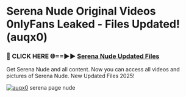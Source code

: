 # Serena Nude Original Videos 0nlyFans Leaked - Files Updated! (auqx0)

<h3>🔴 CLICK HERE 🌐==►► <a href="https://tinyurl.com/yc6ubb5a" rel="nofollow">Serena Nude Updated Files</a></h3>

Get Serena Nude and all content. Now you can access all videos and pictures of Serena Nude. New Updated Files 2025!

[![auqx0](https://i.imgur.com/7eu0CRL.gif)](https://tinyurl.com/yc6ubb5a)
serena page nude